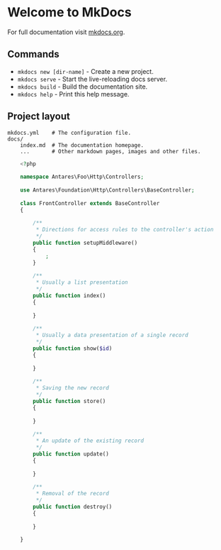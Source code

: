# Welcome to MkDocs

For full documentation visit [mkdocs.org](http://mkdocs.org).

## Commands

* `mkdocs new [dir-name]` - Create a new project.
* `mkdocs serve` - Start the live-reloading docs server.
* `mkdocs build` - Build the documentation site.
* `mkdocs help` - Print this help message.

## Project layout

    mkdocs.yml    # The configuration file.
    docs/
        index.md  # The documentation homepage.
        ...       # Other markdown pages, images and other files.


```php
    <?php
     
    namespace Antares\Foo\Http\Controllers;
     
    use Antares\Foundation\Http\Controllers\BaseController;
     
    class FrontController extends BaseController
    {
     
        /**
         * Directions for access rules to the controller's action
         */
        public function setupMiddleware()
        {
            ;
        }
     
        /**
         * Usually a list presentation
         */
        public function index()
        {
             
        }
     
        /**
         * Usually a data presentation of a single record
         */
        public function show($id)
        {
             
        }
     
        /**
         * Saving the new record
         */
        public function store()
        {
             
        }
     
        /**
         * An update of the existing record
         */
        public function update()
        {
             
        }
     
        /**
         * Removal of the record
         */
        public function destroy()
        {
             
        }
     
    }
```    